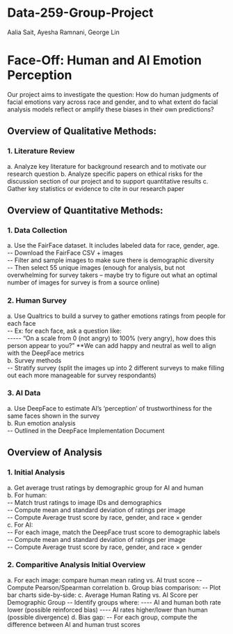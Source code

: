 # Data-259-Group-Project
Aalia Sait, Ayesha Ramnani, George Lin 

# Face-Off: Human and AI Emotion Perception

Our project aims to investigate the question:
How do human judgments of facial emotions vary across race and gender, and to what extent do facial analysis models reflect or amplify these biases in their own predictions?

## Overview of Qualitative Methods: 

### 1. Literature Review 
a. Analyze key literature for background research and to motivate our research question
b. Analyze specific papers on ethical risks for the discussion section of our project and to support quantitative results 
c. Gather key statistics or evidence to cite in our research paper 

## Overview of Quantitative Methods: 

### 1. Data Collection  
a. Use the FairFace dataset.  It includes labeled data for race, gender, age. <br>
-- Download the FairFace CSV + images <br>
-- Filter and sample images to make sure there is demographic diversity <br>
-- Then select 55 unique images (enough for analysis, but not overwhelming for survey takers – maybe try to figure out what an optimal number of images for survey is from a source online) <br>

### 2. Human Survey 
a. Use Qualtrics to build a survey to gather emotions ratings from people for each face <br>
-- Ex: for each face, ask a question like: <br>
----- “On a scale from 0 (not angry) to 100% (very angry), how does this person appear to you?” **We can add happy and neutral as well to align with the DeepFace metrics <br>
b. Survey methods <br>
-- Stratify survey (split the images up into 2 different surveys to make filling out each more manageable for survey respondants) <br>

### 3. AI Data 
a. Use DeepFace to estimate AI’s ‘perception’ of trustworthiness for the same faces shown in the survey <br>
b. Run emotion analysis <br>
-- Outlined in the DeepFace Implementation Document <br>

## Overview of Analysis 

### 1. Initial Analysis 
a. Get average trust ratings by demographic group for AI and human <br>
b. For human: <br>
-- Match trust ratings to image IDs and demographics <br>
-- Compute mean and standard deviation of ratings per image <br>
-- Compute Average trust score by race, gender, and race × gender <br>
c. For AI: <br>
-- For each image, match the DeepFace trust score to demographic labels <br>
-- Compute mean and standard deviation of ratings per image <br>
-- Compute Average trust score by race, gender, and race × gender <br>

### 2. Comparitive Analysis Initial Overview 
a. For each image: compare human mean rating vs. AI trust score
-- Compute Pearson/Spearman correlation
b. Group bias comparison:
-- Plot bar charts side-by-side:
c. Average Human Rating vs. AI Score per Demographic Group
-- Identify groups where:
---- AI and human both rate lower (possible reinforced bias)
---- AI rates higher/lower than human (possible divergence)
d.  Bias gap:
-- For each group, compute the difference between AI and human trust scores



